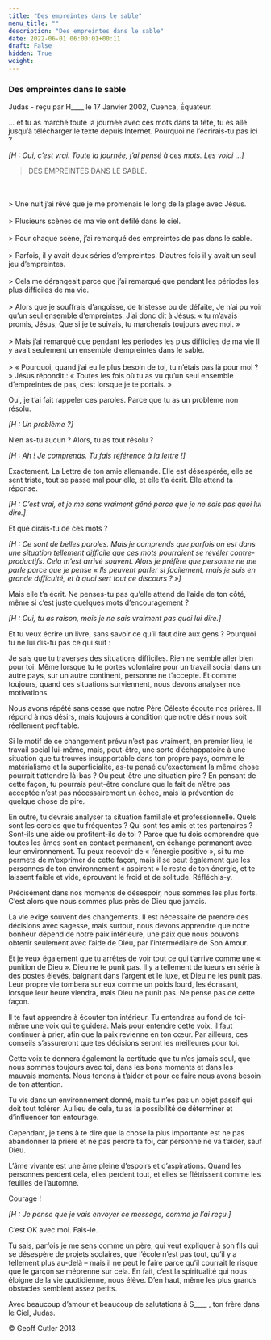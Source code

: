 ```yaml
---
title: "Des empreintes dans le sable"
menu_title: ""
description: "Des empreintes dans le sable"
date: 2022-06-01 06:00:01+00:11
draft: False
hidden: True
weight:
---
```

### Des empreintes dans le sable

Judas - reçu par H____ le 17 Janvier 2002, Cuenca, Équateur.

… et tu as marché toute la journée avec ces mots dans ta tête, tu es allé jusqu’à télécharger le texte depuis Internet. Pourquoi ne l’écrirais-tu pas ici ?

*[H : Oui, c’est vrai. Toute la journée, j’ai pensé à ces mots. Les voici …]*

> DES EMPREINTES DANS LE SABLE.
<br>
<br>
> Une nuit j’ai rêvé que je me promenais le long de la plage avec Jésus.
<br>
<br>
> Plusieurs scènes de ma vie ont défilé dans le ciel.
<br>
<br>
> Pour chaque scène, j’ai remarqué des empreintes de pas dans le sable.
<br>
<br>
> Parfois, il y avait deux séries d’empreintes. D’autres fois il y avait un seul jeu d’empreintes.
<br>
<br>
> Cela me dérangeait parce que j’ai remarqué que pendant les périodes les plus difficiles de ma vie.
<br>
<br>
> Alors que je souffrais d’angoisse, de tristesse ou de défaite, Je n’ai pu voir qu’un seul ensemble d’empreintes. J’ai donc dit à Jésus: « tu m’avais promis, Jésus, Que si je te suivais, tu marcherais toujours avec moi. »
<br>
<br>
> Mais j’ai remarqué que pendant les périodes les plus difficiles de ma vie ll y avait seulement un ensemble d’empreintes dans le sable.
<br>
<br>
> « Pourquoi, quand j’ai eu le plus besoin de toi, tu n’étais pas là pour moi ? » Jésus répondit : « Toutes les fois où tu as vu qu’un seul ensemble d’empreintes de pas, c’est lorsque je te portais. »

Oui, je t’ai fait rappeler ces paroles. Parce que tu as un problème non résolu.

*[H : Un problème ?]*

N’en as-tu aucun ? Alors, tu as tout résolu ?

*[H : Ah ! Je comprends. Tu fais référence à la lettre !]*

Exactement. La Lettre de ton amie allemande. Elle est désespérée, elle se sent triste, tout se passe mal pour elle, et elle t’a écrit. Elle attend ta réponse.

*[H : C’est vrai, et je me sens vraiment gêné parce que je ne sais pas quoi lui dire.]*

Et que dirais-tu de ces mots ?

*[H : Ce sont de belles paroles. Mais je comprends que parfois on est dans une situation tellement difficile que ces mots pourraient se révéler contre-productifs. Cela m’est arrivé souvent. Alors je préfère que personne ne me parle parce que je pense « Ils peuvent parler si facilement, mais je suis en grande difficulté, et à quoi sert tout ce discours ? »]*

Mais elle t’a écrit. Ne penses-tu pas qu’elle attend de l’aide de ton côté, même si c’est juste quelques mots d’encouragement ?

*[H : Oui, tu as raison, mais je ne sais vraiment pas quoi lui dire.]*

Et tu veux écrire un livre, sans savoir ce qu’il faut dire aux gens ? Pourquoi tu ne lui dis-tu pas ce qui suit :

Je sais que tu traverses des situations difficiles. Rien ne semble aller bien pour toi. Même lorsque tu te portes volontaire pour un travail social dans un autre pays, sur un autre continent, personne ne t’accepte. Et comme toujours, quand ces situations surviennent, nous devons analyser nos motivations.

Nous avons répété sans cesse que notre Père Céleste écoute nos prières. Il répond à nos désirs, mais toujours à condition que notre désir nous soit réellement profitable.

Si le motif de ce changement prévu n’est pas vraiment, en premier lieu, le travail social lui-même, mais, peut-être, une sorte d’échappatoire à une situation que tu trouves insupportable dans ton propre pays, comme le matérialisme et la superficialité, as-tu pensé qu’exactement la même chose pourrait t’attendre là-bas ? Ou peut-être une situation pire ? En pensant de cette façon, tu pourrais peut-être conclure que le fait de n’être pas acceptée n’est pas nécessairement un échec, mais la prévention de quelque chose de pire.

En outre, tu devrais analyser ta situation familiale et professionnelle. Quels sont les cercles que tu fréquentes ? Qui sont tes amis et tes partenaires ? Sont-ils une aide ou profitent-ils de toi ? Parce que tu dois comprendre que toutes les âmes sont en contact permanent, en échange permanent avec leur environnement. Tu peux recevoir de « l’énergie positive », si tu me permets de m’exprimer de cette façon, mais il se peut également que les personnes de ton environnement « aspirent » le reste de ton énergie, et te laissent faible et vide, éprouvant le froid et de solitude. Réfléchis-y.

Précisément dans nos moments de désespoir, nous sommes les plus forts. C’est alors que nous sommes plus près de Dieu que jamais.

La vie exige souvent des changements. Il est nécessaire de prendre des décisions avec sagesse, mais surtout, nous devons apprendre que notre bonheur dépend de notre paix intérieure, une paix que nous pouvons obtenir seulement avec l’aide de Dieu, par l’intermédiaire de Son Amour.

Et je veux également que tu arrêtes de voir tout ce qui t’arrive comme une « punition de Dieu ». Dieu ne te punit pas. Il y a tellement de tueurs en série à des postes élevés, baignant dans l’argent et le luxe, et Dieu ne les punit pas. Leur propre vie tombera sur eux comme un poids lourd, les écrasant, lorsque leur heure viendra, mais Dieu ne punit pas. Ne pense pas de cette façon.

Il te faut apprendre à écouter ton intérieur. Tu entendras au fond de toi-même une voix qui te guidera. Mais pour entendre cette voix, il faut continuer à prier, afin que la paix revienne en ton cœur. Par ailleurs, ces conseils s’assureront que tes décisions seront les meilleures pour toi.

Cette voix te donnera également la certitude que tu n’es jamais seul, que nous sommes toujours avec toi, dans les bons moments et dans les mauvais moments. Nous tenons à t’aider et pour ce faire nous avons besoin de ton attention.

Tu vis dans un environnement donné, mais tu n’es pas un objet passif qui doit tout tolérer. Au lieu de cela, tu as la possibilité de déterminer et d’influencer ton entourage.

Cependant, je tiens à te dire que la chose la plus importante est ne pas abandonner la prière et ne pas perdre ta foi, car personne ne va t’aider, sauf Dieu.

L’âme vivante est une âme pleine d’espoirs et d’aspirations. Quand les personnes perdent cela, elles perdent tout, et elles se flétrissent comme les feuilles de l’automne.

Courage !

*[H : Je pense que je vais envoyer ce message, comme je l’ai reçu.]*

C’est OK avec moi. Fais-le.

Tu sais, parfois je me sens comme un père, qui veut expliquer à son fils qui se désespère de projets scolaires, que l’école n’est pas tout, qu’il y a tellement plus au-delà – mais il ne peut le faire parce qu’il courrait le risque que le garçon se méprenne sur cela. En fait, c’est la spiritualité qui nous éloigne de la vie quotidienne, nous élève. D’en haut, même les plus grands obstacles semblent assez petits.

Avec beaucoup d’amour et beaucoup de salutations à S____ , ton frère dans le Ciel, Judas.

© Geoff Cutler 2013
